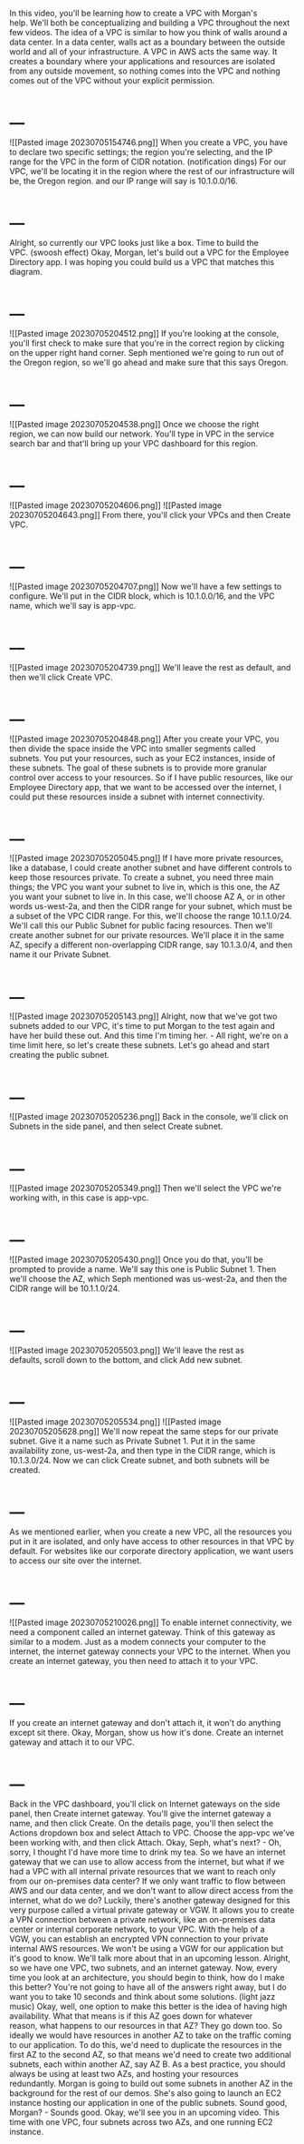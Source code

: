 In this video, you'll be learning how to create a VPC with Morgan's help. We'll both be conceptualizing and building a VPC throughout the next few videos. The idea of a VPC is similar to how you think of walls around a data center. In a data center, walls act as a boundary between the outside world and all of your infrastructure. A VPC in AWS acts the same way. It creates a boundary where your applications and resources are isolated from any outside movement, so nothing comes into the VPC and nothing comes out of the VPC without your explicit permission. 
# __
![[Pasted image 20230705154746.png]]
When you create a VPC, you have to declare two specific settings; the region you're selecting, and the IP range for the VPC in the form of CIDR notation. (notification dings) For our VPC, we'll be locating it in the region where the rest of our infrastructure will be, the Oregon region. and our IP range will say is 10.1.0.0/16.
# __
Alright, so currently our VPC looks just like a box. Time to build the VPC. (swoosh effect) Okay, Morgan, let's build out a VPC for the Employee Directory app. I was hoping you could build us a VPC that matches this diagram. 
# __
![[Pasted image 20230705204512.png]]
If you're looking at the console, you'll first check to make sure that you're in the correct region by clicking on the upper right hand corner. Seph mentioned we're going to run out of the Oregon region, so we'll go ahead and make sure that this says Oregon. 
# __
![[Pasted image 20230705204538.png]]
Once we choose the right region, we can now build our network. You'll type in VPC in the service search bar and that'll bring up your VPC dashboard for this region. 
# __
![[Pasted image 20230705204606.png]]
![[Pasted image 20230705204643.png]]
From there, you'll click your VPCs and then Create VPC. 
# __
![[Pasted image 20230705204707.png]]
Now we'll have a few settings to configure. We'll put in the CIDR block, which is 10.1.0.0/16, and the VPC name, which we'll say is app-vpc.  
# __
![[Pasted image 20230705204739.png]]
We'll leave the rest as default, and then we'll click Create VPC. 
# __
![[Pasted image 20230705204848.png]]
After you create your VPC, you then divide the space inside the VPC into smaller segments called subnets. You put your resources, such as your EC2 instances, inside of these subnets. The goal of these subnets is to provide more granular control over access to your resources. So if I have public resources, like our Employee Directory app, that we want to be accessed over the internet, I could put these resources inside a subnet with internet connectivity. 
# __
![[Pasted image 20230705205045.png]]
If I have more private resources, like a database, I could create another subnet and have different controls to keep those resources private. To create a subnet, you need three main things; the VPC you want your subnet to live in, which is this one, the AZ you want your subnet to live in. In this case, we'll choose AZ A, or in other words us-west-2a, and then the CIDR range for your subnet, which must be a subset of the VPC CIDR range. For this, we'll choose the range 10.1.1.0/24. We'll call this our Public Subnet for public facing resources. Then we'll create another subnet for our private resources. We'll place it in the same AZ, specify a different non-overlapping CIDR range, say 10.1.3.0/4, and then name it our Private Subnet. 
# __
![[Pasted image 20230705205143.png]]
Alright, now that we've got two subnets added to our VPC, it's time to put Morgan to the test again and have her build these out. And this time I'm timing her. - All right, we're on a time limit here, so let's create these subnets. Let's go ahead and start creating the public subnet. 
# __
![[Pasted image 20230705205236.png]]
Back in the console, we'll click on Subnets in the side panel, and then select Create subnet. 
# __
![[Pasted image 20230705205349.png]]
Then we'll select the VPC we're working with, in this case is app-vpc. 
# __
![[Pasted image 20230705205430.png]]
Once you do that, you'll be prompted to provide a name. We'll say this one is Public Subnet 1. Then we'll choose the AZ, which Seph mentioned was us-west-2a, and then the CIDR range will be 10.1.1.0/24. 
# __
![[Pasted image 20230705205503.png]]
We'll leave the rest as defaults, scroll down to the bottom, and click Add new subnet. 
# __
![[Pasted image 20230705205534.png]]
![[Pasted image 20230705205628.png]]
We'll now repeat the same steps for our private subnet. Give it a name such as Private Subnet 1. Put it in the same availability zone, us-west-2a, and then type in the CIDR range, which is 10.1.3.0/24. Now we can click Create subnet, and both subnets will be created. 
# __
As we mentioned earlier, when you create a new VPC, all the resources you put in it are isolated, and only have access to other resources in that VPC by default. For websites like our corporate directory application, we want users to access our site over the internet. 
# __
![[Pasted image 20230705210026.png]]
To enable internet connectivity, we need a component called an internet gateway. Think of this gateway as similar to a modem. Just as a modem connects your computer to the internet, the internet gateway connects your VPC to the internet. When you create an internet gateway, you then need to attach it to your VPC. 
# __
If you create an internet gateway and don't attach it, it won't do anything except sit there. Okay, Morgan, show us how it's done. Create an internet gateway and attach it to our VPC.
# __

Back in the VPC dashboard, you'll click on Internet gateways on the side panel, then Create internet gateway. You'll give the internet gateway a name, and then click Create. On the details page, you'll then select the Actions dropdown box and select Attach to VPC. Choose the app-vpc we've been working with, and then click Attach. Okay, Seph, what's next? - Oh, sorry, I thought I'd have more time to drink my tea. So we have an internet gateway that we can use to allow access from the internet, but what if we had a VPC with all internal private resources that we want to reach only from our on-premises data center? If we only want traffic to flow between AWS and our data center, and we don't want to allow direct access from the internet, what do we do? Luckily, there's another gateway designed for this very purpose called a virtual private gateway or VGW. It allows you to create a VPN connection between a private network, like an on-premises data center or internal corporate network, to your VPC. With the help of a VGW, you can establish an encrypted VPN connection to your private internal AWS resources. We won't be using a VGW for our application but it's good to know. We'll talk more about that in an upcoming lesson. Alright, so we have one VPC, two subnets, and an internet gateway. Now, every time you look at an architecture, you should begin to think, how do I make this better? You're not going to have all of the answers right away, but I do want you to take 10 seconds and think about some solutions. (light jazz music) Okay, well, one option to make this better is the idea of having high availability. What that means is if this AZ goes down for whatever reason, what happens to our resources in that AZ? They go down too. So ideally we would have resources in another AZ to take on the traffic coming to our application. To do this, we'd need to duplicate the resources in the first AZ to the second AZ, so that means we'd need to create two additional subnets, each within another AZ, say AZ B. As a best practice, you should always be using at least two AZs, and hosting your resources redundantly. Morgan is going to build out some subnets in another AZ in the background for the rest of our demos. She's also going to launch an EC2 instance hosting our application in one of the public subnets. Sound good, Morgan? - Sounds good. Okay, we'll see you in an upcoming video. This time with one VPC, four subnets across two AZs, and one running EC2 instance.